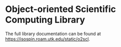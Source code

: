 <!-- 
This is the README for the github mirror of O2scl. The full library
documentation for the most recent release version is available at
https://isospin.roam.utk.edu/static/o2scl. If you obtained O2scl from a
full release distribution rather than directly from the source code
repository, then the HTML documentation is in
doc/o2scl/html/index.html and the PDF documentation is in
doc/o2scl/latex/refman.pdf.
-->

Object-oriented Scientific Computing Library
============================================

The full library documentation can be found at
https://isospin.roam.utk.edu/static/o2scl.



